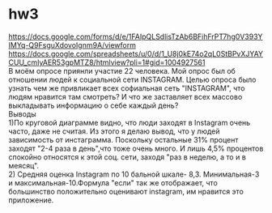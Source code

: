 # hw3
https://docs.google.com/forms/d/e/1FAIpQLSdlisTzAb6BFihFrPT7hg0V393YIMYq-Q9FsguXdovoIgnm9A/viewform
https://docs.google.com/spreadsheets/u/0/d/1_U8j0kE74o2qL0StBPvXJYAYCUU_cmIyAER53gpMTZ8/htmlview?pli=1#gid=1004927561  
В моём опросе приянли участие 22 человека. Мой опрос был об отношении людей к социальной сети INSTAGRAM. Целью опроса было узнать чем же привликает всех софиальная сеть "INSTAGRAM", что людям нравится там смотреть? И что же заставляет всех массово выкладывать информацию о себе каждый день?  
Выводы  
1)По круговой диаграмме видно, что люди заходят в Instagram очень часто, даже не считая. Из этого я делаю вывод, что у людей зависимость от инстаграмма. Поскольку остальные 31% процент заходят "2-4 раза в день",что тоже очень много. И лишь 4,5% процентов спокойно относятся к этой соц. сети, заходя "раз в неделю, а то и в меясяц".  
2) Средняя оценка Instagram по 10 бальной шкале- 8,3. Минимальная-3 и максимальная-10.Формула "если" так же отображает, что большинство положительно оценивают instagram, им нравится это приложение. 
